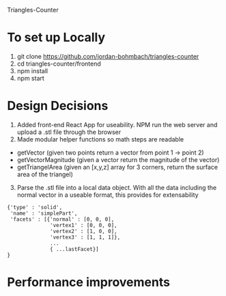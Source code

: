 Triangles-Counter

# To set up Locally
1. git clone https://github.com/jordan-bohmbach/triangles-counter
2. cd triangles-counter/frontend 
3. npm install
4. npm start

# Design Decisions
1. Added front-end React App for useability. NPM run the web server and upload a .stl file through the browser
2. Made modular helper functions so math steps are readable
  - getVector (given two points return a vector from point 1 -> point 2)
  - getVectorMagnitude (given a vector return the magnitude of the vector)
  - getTriangelArea (given an [x,y,z] array for 3 corners, return the surface area of the triangel)
3. Parse the .stl file into a local data object. With all the data including the normal vector in a useable format, this provides for extensability
  ```
  {'type' : 'solid',
   'name' : 'simplePart',
   'facets' : [{'normal' : [0, 0, 0],
                'vertex1' : [0, 0, 0],
                'vertex2' : [1, 0, 0],
                'vertex3' : [1, 1, 1]},
                ...
                { ...lastFacet}]
  }
  ```

# Performance improvements
